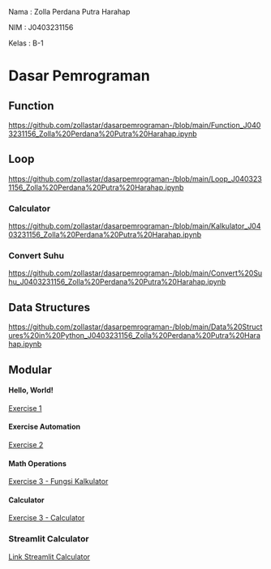 Nama    : Zolla Perdana Putra Harahap

NIM     : J0403231156

Kelas   : B-1

# Dasar Pemrograman



## Function 
https://github.com/zollastar/dasarpemrograman-/blob/main/Function_J0403231156_Zolla%20Perdana%20Putra%20Harahap.ipynb

## Loop
https://github.com/zollastar/dasarpemrograman-/blob/main/Loop_J0403231156_Zolla%20Perdana%20Putra%20Harahap.ipynb

### Calculator
https://github.com/zollastar/dasarpemrograman-/blob/main/Kalkulator_J0403231156_Zolla%20Perdana%20Putra%20Harahap.ipynb

### Convert Suhu
https://github.com/zollastar/dasarpemrograman-/blob/main/Convert%20Suhu_J0403231156_Zolla%20Perdana%20Putra%20Harahap.ipynb

## Data Structures
https://github.com/zollastar/dasarpemrograman-/blob/main/Data%20Structures%20in%20Python_J0403231156_Zolla%20Perdana%20Putra%20Harahap.ipynb

## Modular
#### Hello, World!
[Exercise 1](https://github.com/zollastar/dasarpemrograman-/blob/main/Hello%20Word.py)

#### Exercise Automation
[Exercise 2](https://github.com/zollastar/dasarpemrograman-/blob/main/exercise_automation.py)

#### Math Operations
[Exercise 3 - Fungsi Kalkulator](https://github.com/zollastar/dasarpemrograman-/blob/main/math_operations.py)
#### Calculator
[Exercise 3 - Calculator](https://github.com/zollastar/dasarpemrograman-/blob/main/calculator.py)

### Streamlit Calculator
[Link Streamlit Calculator](https://cqpflkq74tfawxg2ixzanv.streamlit.app/)